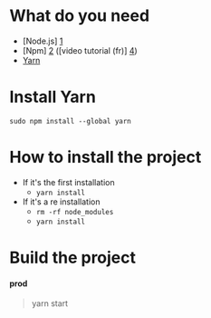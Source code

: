 # What do you need

 * [Node.js] [1]
 * [Npm] [2] ([video tutorial (fr)] [4])
 * [Yarn][5]


# Install Yarn

    sudo npm install --global yarn

# How to install the project

  * If it's the first installation
    * `yarn install`
  * If it's a re installation
    * `rm -rf node_modules`
    * `yarn install`

# Build the project

#### prod
   > yarn start


 [1]: https://nodejs.org/en/                        "node.js"
 [2]: https://www.npmjs.com/                        "npm"
 [3]: https://www.npmjs.com/package/typings         "typings"
 [4]: https://www.youtube.com/watch?v=53U0TBKFwUw   "video tutorial"
 [5]: https://yarnpkg.com/                          "yarn"

